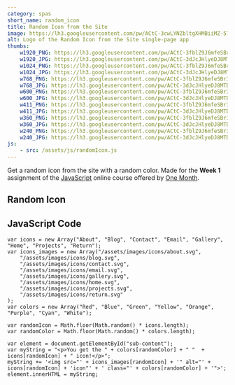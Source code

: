 ```yaml
---
category: spas
short_name: random_icon
title: Random Icon from the Site
image: https://lh3.googleusercontent.com/pw/ACtC-3cwLYNZbltgXHMBiiMZ-573cTdytEuzz6oaGNBBqy_swztqCwlWviOMAJw13Wj44MtG9ekTKr--jtla0Qeg0AQVeEJ-TZYGbyznCl9hCHMIL44HQpXXEETI8fRY_WhMUBCR-rIgJq5EP8aOgEW1LceB=w1200-h630-no?authuser=0
alt: Logo of the Random Icon from the Site single-page app
thumbs:
    w1920_PNG: https://lh3.googleusercontent.com/pw/ACtC-3fblZ9J6mfeSBr3FsTAY0xw--YNPcSEytwAACPzgMW2JtjWvo1dDmu2s-xAEevgw44xJ7TzmIPxx_DyE6sdAwl2GDx2G1tIvdMneC2_3IpacS9H91GsFLrj_u8zwMC9GfQRO_JJGLFd022fYFLTRERa=w355
    w1920_JPG: https://lh3.googleusercontent.com/pw/ACtC-3dJcJHlyeDJ8MTD8szp0nc0k7l4pURous96OfGKNZPfk-9nA1-8KcF9O68690C2AY11GYhnM_YD4EHHRJlNNzuMoxjekicDMq-l42F8VnmGueaQmHxJdy1NTk8FffxE0sVFQyl4W-FSI0CJaZnE2GOM=w355
    w1024_PNG: https://lh3.googleusercontent.com/pw/ACtC-3fblZ9J6mfeSBr3FsTAY0xw--YNPcSEytwAACPzgMW2JtjWvo1dDmu2s-xAEevgw44xJ7TzmIPxx_DyE6sdAwl2GDx2G1tIvdMneC2_3IpacS9H91GsFLrj_u8zwMC9GfQRO_JJGLFd022fYFLTRERa=w284
    w1024_JPG: https://lh3.googleusercontent.com/pw/ACtC-3dJcJHlyeDJ8MTD8szp0nc0k7l4pURous96OfGKNZPfk-9nA1-8KcF9O68690C2AY11GYhnM_YD4EHHRJlNNzuMoxjekicDMq-l42F8VnmGueaQmHxJdy1NTk8FffxE0sVFQyl4W-FSI0CJaZnE2GOM=w284
    w768_PNG: https://lh3.googleusercontent.com/pw/ACtC-3fblZ9J6mfeSBr3FsTAY0xw--YNPcSEytwAACPzgMW2JtjWvo1dDmu2s-xAEevgw44xJ7TzmIPxx_DyE6sdAwl2GDx2G1tIvdMneC2_3IpacS9H91GsFLrj_u8zwMC9GfQRO_JJGLFd022fYFLTRERa=w213
    w768_JPG: https://lh3.googleusercontent.com/pw/ACtC-3dJcJHlyeDJ8MTD8szp0nc0k7l4pURous96OfGKNZPfk-9nA1-8KcF9O68690C2AY11GYhnM_YD4EHHRJlNNzuMoxjekicDMq-l42F8VnmGueaQmHxJdy1NTk8FffxE0sVFQyl4W-FSI0CJaZnE2GOM=w213
    w600_PNG: https://lh3.googleusercontent.com/pw/ACtC-3fblZ9J6mfeSBr3FsTAY0xw--YNPcSEytwAACPzgMW2JtjWvo1dDmu2s-xAEevgw44xJ7TzmIPxx_DyE6sdAwl2GDx2G1tIvdMneC2_3IpacS9H91GsFLrj_u8zwMC9GfQRO_JJGLFd022fYFLTRERa=w166
    w600_JPG: https://lh3.googleusercontent.com/pw/ACtC-3dJcJHlyeDJ8MTD8szp0nc0k7l4pURous96OfGKNZPfk-9nA1-8KcF9O68690C2AY11GYhnM_YD4EHHRJlNNzuMoxjekicDMq-l42F8VnmGueaQmHxJdy1NTk8FffxE0sVFQyl4W-FSI0CJaZnE2GOM=w166
    w411_PNG: https://lh3.googleusercontent.com/pw/ACtC-3fblZ9J6mfeSBr3FsTAY0xw--YNPcSEytwAACPzgMW2JtjWvo1dDmu2s-xAEevgw44xJ7TzmIPxx_DyE6sdAwl2GDx2G1tIvdMneC2_3IpacS9H91GsFLrj_u8zwMC9GfQRO_JJGLFd022fYFLTRERa=w114
    w411_JPG: https://lh3.googleusercontent.com/pw/ACtC-3dJcJHlyeDJ8MTD8szp0nc0k7l4pURous96OfGKNZPfk-9nA1-8KcF9O68690C2AY11GYhnM_YD4EHHRJlNNzuMoxjekicDMq-l42F8VnmGueaQmHxJdy1NTk8FffxE0sVFQyl4W-FSI0CJaZnE2GOM=w114
    w360_PNG: https://lh3.googleusercontent.com/pw/ACtC-3fblZ9J6mfeSBr3FsTAY0xw--YNPcSEytwAACPzgMW2JtjWvo1dDmu2s-xAEevgw44xJ7TzmIPxx_DyE6sdAwl2GDx2G1tIvdMneC2_3IpacS9H91GsFLrj_u8zwMC9GfQRO_JJGLFd022fYFLTRERa=w100
    w360_JPG: https://lh3.googleusercontent.com/pw/ACtC-3dJcJHlyeDJ8MTD8szp0nc0k7l4pURous96OfGKNZPfk-9nA1-8KcF9O68690C2AY11GYhnM_YD4EHHRJlNNzuMoxjekicDMq-l42F8VnmGueaQmHxJdy1NTk8FffxE0sVFQyl4W-FSI0CJaZnE2GOM=w100
    w240_PNG: https://lh3.googleusercontent.com/pw/ACtC-3fblZ9J6mfeSBr3FsTAY0xw--YNPcSEytwAACPzgMW2JtjWvo1dDmu2s-xAEevgw44xJ7TzmIPxx_DyE6sdAwl2GDx2G1tIvdMneC2_3IpacS9H91GsFLrj_u8zwMC9GfQRO_JJGLFd022fYFLTRERa=w66
    w240_JPG: https://lh3.googleusercontent.com/pw/ACtC-3dJcJHlyeDJ8MTD8szp0nc0k7l4pURous96OfGKNZPfk-9nA1-8KcF9O68690C2AY11GYhnM_YD4EHHRJlNNzuMoxjekicDMq-l42F8VnmGueaQmHxJdy1NTk8FffxE0sVFQyl4W-FSI0CJaZnE2GOM=w66
js:
    - src: /assets/js/randomIcon.js
---
```

Get a random icon from the site with a random color.
Made for the **Week 1** assignment of the [JavaScript](https://onemonth.com/courses/javascript) online course offered by [One Month](https://onemonth.com/).

<h2 class="my-4">Random Icon</h2>

<div id="sub-content"></div>



<h2 class="my-4">JavaScript Code</h2>

    var icons = new Array("About", "Blog", "Contact", "Email", "Gallery", "Home", "Projects", "Return");
    var icons_images = new Array("/assets/images/icons/about.svg",
        "/assets/images/icons/blog.svg",
        "/assets/images/icons/contact.svg",
        "/assets/images/icons/email.svg",
        "/assets/images/icons/gallery.svg",
        "/assets/images/icons/home.svg",
        "/assets/images/icons/projects.svg",
        "/assets/images/icons/return.svg"
    );
    var colors = new Array("Red", "Blue", "Green", "Yellow", "Orange", "Purple", "Cyan", "White");

    var randomIcon = Math.floor(Math.random() * icons.length);
    var randomColor = Math.floor(Math.random() * colors.length);

    var element = document.getElementById("sub-content");
    var myString = "<p>You get the " + colors[randomColor] + " "  + icons[randomIcon] + " icon!</p>";
    myString += '<img src="' + icons_images[randomIcon] + '" alt="' + icons[randomIcon] + 'icon"' + ' class="' + colors[randomColor] + '">';
    element.innerHTML = myString;
